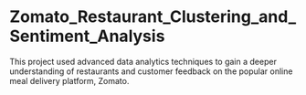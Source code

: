 # Zomato_Restaurant_Clustering_and_Sentiment_Analysis
This project used advanced data analytics techniques to gain a deeper understanding of restaurants and customer feedback on the popular online meal delivery platform, Zomato.
